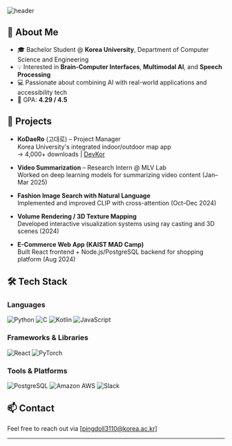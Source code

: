 ![header](https://capsule-render.vercel.app/api?type=waving&color=0:6A82FB,100:00C9A7&height=300&section=header&text=Eunseo%20Kim&fontSize=50&fontAlign=70&desc=Computer%20Science%20Student%20@%20Korea%20University&descAlign=70)

## 👋 About Me
- 🎓 Bachelor Student @ **Korea University**, Department of Computer Science and Engineering  
- 💡 Interested in **Brain-Computer Interfaces**, **Multimodal AI**, and **Speech Processing**
- 💻 Passionate about combining AI with real-world applications and accessibility tech
- 🧠 GPA: **4.29 / 4.5**

## 🧩 Projects
- **KoDaeRo** (고대로) – Project Manager  
  Korea University's integrated indoor/outdoor map app  
  → 4,000+ downloads | [DevKor](https://kodaero.co.kr)

- **Video Summarization** – Research Intern @ MLV Lab  
  Worked on deep learning models for summarizing video content (Jan–Mar 2025)

- **Fashion Image Search with Natural Language**  
  Implemented and improved CLIP with cross-attention (Oct–Dec 2024)

- **Volume Rendering / 3D Texture Mapping**  
  Developed interactive visualization systems using ray casting and 3D scenes (2024)

- **E-Commerce Web App (KAIST MAD Camp)**  
  Built React frontend + Node.js/PostgreSQL backend for shopping platform (Aug 2024)

## 🛠 Tech Stack
### Languages
![Python](https://img.shields.io/badge/Python-3776AB?style=flat-square&logo=Python&logoColor=white)
![C](https://img.shields.io/badge/C-A8B9CC?style=flat-square&logo=C&logoColor=white)
![Kotlin](https://img.shields.io/badge/Kotlin-0095D5?style=flat-square&logo=Kotlin&logoColor=white)
![JavaScript](https://img.shields.io/badge/JavaScript-F7DF1E?style=flat-square&logo=JavaScript&logoColor=black)

### Frameworks & Libraries
![React](https://img.shields.io/badge/React-61DAFB?style=flat-square&logo=React&logoColor=black)
![PyTorch](https://img.shields.io/badge/PyTorch-EE4C2C?style=flat-square&logo=PyTorch&logoColor=white)

### Tools & Platforms
![PostgreSQL](https://img.shields.io/badge/PostgreSQL-336791?style=flat-square&logo=PostgreSQL&logoColor=white)
![Amazon AWS](https://img.shields.io/badge/AWS-232F3E?style=flat-square&logo=Amazon-AWS&logoColor=white)
![Slack](https://img.shields.io/badge/Slack-4A154B?style=flat-square&logo=Slack&logoColor=white)

## 📫 Contact
Feel free to reach out via [pingdoll3110@korea.ac.kr]
<!-- 또는 Notion, LinkedIn, velog, GitHub Blog 링크도 가능 -->

---

